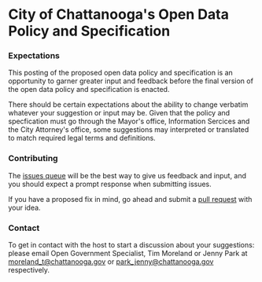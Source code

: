 City of Chattanooga's Open Data Policy and Specification
========================================================

### **Expectations**
This posting of the proposed open data policy and specification is an opportunity to garner greater input and feedback before the final version of the open data policy and specification is enacted. 

There should be certain expectations about the ability to change verbatim whatever your suggestion or input may be. Given that the policy and specfication must go through the Mayor's office, Information Sercices and the City Attorney's office, some suggestions may interpreted or translated to match required legal terms and definitions. 

### **Contributing**
The [issues queue](https://github.com/cityofchattanooga/Chattanooga-Open-Data-Policy/issues) will be the best way to give us feedback and input, and you should expect a prompt response when submitting issues.

If you have a proposed fix in mind, go ahead and submit a [pull request](https://github.com/cityofchattanooga/Chattanooga-Open-Data-Policy/pulls) with your idea.

### **Contact**
To get in contact with the host to start a discussion about your suggestions: please email Open Government Specialist, Tim Moreland or Jenny Park at moreland_t@chattanooga.gov or park_jenny@chattanooga.gov respectively. 
